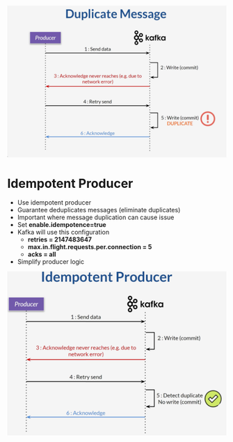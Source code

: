 
![img_20.png](images/img_20.png)


# Idempotent Producer
* Use idempotent producer
* Guarantee deduplicates messages (eliminate duplicates)
* Important where message duplication can cause issue
* Set **enable.idempotence=true**
* Kafka will use this configuration 
  * **retries = 2147483647**
  * **max.in.flight.requests.per.connection = 5**
  * **acks = all**
* Simplify producer logic

![img_21.png](images/img_21.png)


